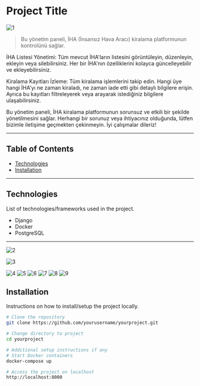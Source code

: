 # Project Title

![1](https://github.com/ozdemirsafak/Drone-Rental-Project/assets/80720849/ab6c9f4f-8a56-471c-9a4b-7509bcdb0a13)


> Bu yönetim paneli, İHA (İnsansız Hava Aracı) kiralama platformunun kontrolünü sağlar.

İHA Listesi Yönetimi: Tüm mevcut İHA'ların listesini görüntüleyin, düzenleyin, ekleyin veya silebilirsiniz. Her bir İHA'nın özelliklerini kolayca güncelleyebilir ve ekleyebilirsiniz.

Kiralama Kayıtları İzleme: Tüm kiralama işlemlerini takip edin. Hangi üye hangi İHA'yı ne zaman kiraladı, ne zaman iade etti gibi detaylı bilgilere erişin. Ayrıca bu kayıtları filtreleyerek veya arayarak istediğiniz bilgilere ulaşabilirsiniz.

Bu yönetim paneli, İHA kiralama platformunun sorunsuz ve etkili bir şekilde yönetilmesini sağlar. Herhangi bir sorunuz veya ihtiyacınız olduğunda, lütfen bizimle iletişime geçmekten çekinmeyin. İyi çalışmalar dileriz!

---

## Table of Contents

- [Technologies](#technologies)
- [Installation](#installation)

---


## Technologies

List of technologies/frameworks used in the project.

- Django
- Docker
- PostgreSQL

---
![2](https://github.com/ozdemirsafak/Drone-Rental-Project/assets/80720849/e81e4cf2-3667-456a-83a4-af01c083cc89)

![3](https://github.com/ozdemirsafak/Drone-Rental-Project/assets/80720849/ba9d790c-a647-4a2a-8354-0282c1618ec7)


![4](https://github.com/ozdemirsafak/Drone-Rental-Project/assets/80720849/e6fdcecd-301e-4cd7-b11f-486bc72d13bf)
![5](https://github.com/ozdemirsafak/Drone-Rental-Project/assets/80720849/642ed8b0-86de-4892-b3fc-0e4e122ffe93)
![6](https://github.com/ozdemirsafak/Drone-Rental-Project/assets/80720849/a35d6bb5-6b16-48f6-b1a6-18af7faba958)
![7](https://github.com/ozdemirsafak/Drone-Rental-Project/assets/80720849/29831818-245d-445b-83a9-0aec348bedb5)
![8](https://github.com/ozdemirsafak/Drone-Rental-Project/assets/80720849/08c0a57c-dcaf-4ef4-b8bc-6d8c3dcf5e93)
![9](https://github.com/ozdemirsafak/Drone-Rental-Project/assets/80720849/1c704b2f-a6bc-46a5-af9e-88992054a2e1)


## Installation

Instructions on how to install/setup the project locally.

```bash
# Clone the repository
git clone https://github.com/yourusername/yourproject.git

# Change directory to project
cd yourproject

# Additional setup instructions if any
# Start Docker containers
docker-compose up

# Access the project on localhost
http://localhost:8000

